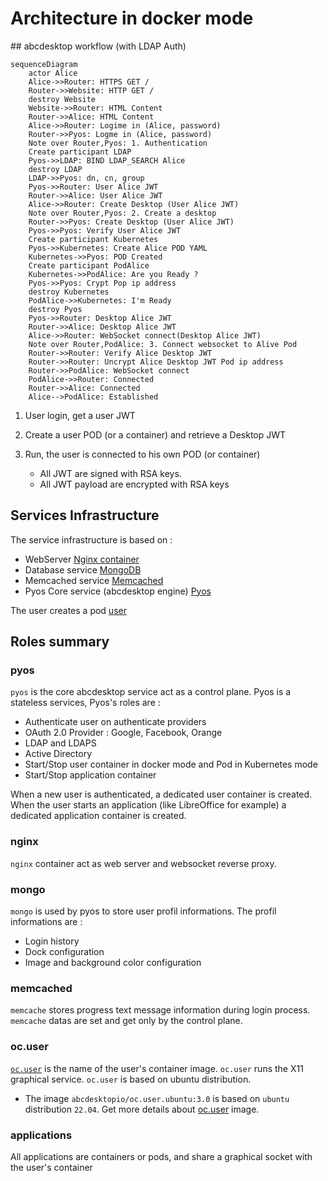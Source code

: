 # Architecture in docker mode


## abcdesktop workflow (with LDAP Auth)

``` mermaid
sequenceDiagram
    actor Alice
    Alice->>Router: HTTPS GET /
    Router->>Website: HTTP GET /
    destroy Website
    Website->>Router: HTML Content
    Router->>Alice: HTML Content
    Alice->>Router: Logime in (Alice, password)
    Router->>Pyos: Logme in (Alice, password)
    Note over Router,Pyos: 1. Authentication
    Create participant LDAP
    Pyos->>LDAP: BIND LDAP_SEARCH Alice
    destroy LDAP
    LDAP->>Pyos: dn, cn, group
    Pyos->>Router: User Alice JWT
    Router->>Alice: User Alice JWT
    Alice->>Router: Create Desktop (User Alice JWT)
    Note over Router,Pyos: 2. Create a desktop
    Router->>Pyos: Create Desktop (User Alice JWT)
    Pyos->>Pyos: Verify User Alice JWT
    Create participant Kubernetes
    Pyos->>Kubernetes: Create Alice POD YAML
    Kubernetes->>Pyos: POD Created
    Create participant PodAlice
    Kubernetes->>PodAlice: Are you Ready ?
    Pyos->>Pyos: Crypt Pop ip address
    destroy Kubernetes
    PodAlice->>Kubernetes: I'm Ready
    destroy Pyos
    Pyos->>Router: Desktop Alice JWT
    Router->>Alice: Desktop Alice JWT
    Alice->>Router: WebSocket connect(Desktop Alice JWT)
    Note over Router,PodAlice: 3. Connect websocket to Alive Pod
    Router->>Router: Verify Alice Desktop JWT
    Router->>Router: Uncrypt Alice Desktop JWT Pod ip address
    Router->>PodAlice: WebSocket connect
    PodAlice->>Router: Connected
    Router->>Alice: Connected
    Alice-->PodAlice: Established
```


1. User login, get a user JWT
2. Create a user POD (or a container) and retrieve a Desktop JWT
3. Run, the user is connected to his own POD (or container)

	- All JWT are signed with RSA keys. 
	- All JWT payload are encrypted with RSA keys

## Services Infrastructure

The service infrastructure is based on :

- WebServer [Nginx container](/core/nginx)
- Database service [MongoDB](/core/mongodb/)
- Memcached service [Memcached](/core/memcached/)
- Pyos Core service (abcdesktop engine) [Pyos](/core/pyos/)

The user creates a pod [user](/core/user)


## Roles summary

### pyos

`pyos` is the core abcdesktop service act as a control plane. Pyos is a stateless services, Pyos's roles are :

- Authenticate user on authenticate providers
 - OAuth 2.0 Provider : Google, Facebook, Orange
 - LDAP and LDAPS
 - Active Directory
- Start/Stop user container in docker mode and Pod in Kubernetes mode 
- Start/Stop application container

When a new user is authenticated, a dedicated user container is created. 
When the user starts an application (like LibreOffice for example) a dedicated application container is created.

### nginx

`nginx` container act as web server and websocket reverse proxy. 

### mongo
`mongo` is used by pyos to store user profil informations. 
The profil informations are :

- Login history
- Dock configuration
- Image and background color configuration 


### memcached
`memcache` stores progress text message information during login process. `memcache` datas are set and get only by the control plane.


### oc.user
[`oc.user`](https://github.com/abcdesktopio/oc.user) is the name of the user's container image. `oc.user` runs the X11 graphical service. `oc.user` is based on ubuntu distribution. 

* The image `abcdesktopio/oc.user.ubuntu:3.0` is based on `ubuntu` distribution `22.04`. Get more details about [oc.user](https://github.com/abcdesktopio/oc.user) image.


### applications
All applications are containers or pods, and share a graphical socket with the user's container 
